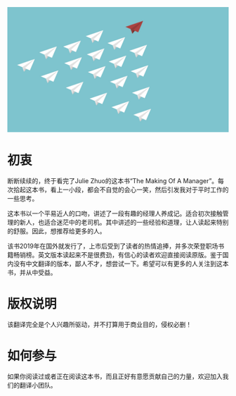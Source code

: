 
![](./assets/cover.jpg)

# 初衷
断断续续的，终于看完了Julie Zhuo的这本书“The Making Of A Manager”。每次拾起这本书，看上一小段，都会不自觉的会心一笑，然后引发我对于平时工作的一些思考。

这本书以一个平易近人的口吻，讲述了一段有趣的经理人养成记。适合初次接触管理的新人，也适合迷茫中的老司机。其中讲述的一些经验和道理，让人读起来特别的舒服。因此，想推荐给更多的人。

该书2019年在国外就发行了，上市后受到了读者的热情追捧，并多次荣登职场书籍畅销榜。英文版本读起来不是很费劲，有信心的读者欢迎直接阅读原版。鉴于国内没有中文翻译的版本，鄙人不才，想尝试一下。希望可以有更多的人关注到这本书，并从中受益。

# 版权说明
该翻译完全是个人兴趣所驱动，并不打算用于商业目的，侵权必删！

# 如何参与
如果你阅读过或者正在阅读这本书，而且正好有意愿贡献自己的力量，欢迎加入我们的翻译小团队。
